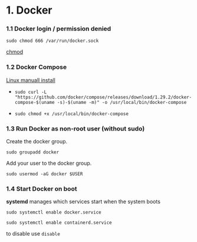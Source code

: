 # 1. Docker

### 1.1 Docker login / permission denied

  `sudo chmod 666 /var/run/docker.sock`

  [chmod](http://www.chmod.pl/chmod-666.html)

### 1.2 Docker Compose
   [Linux manuall install](https://docs.docker.com/compose/install/#install-compose)

  * `sudo curl -L "https://github.com/docker/compose/releases/download/1.29.2/docker-compose-$(uname -s)-$(uname -m)" -o /usr/local/bin/docker-compose`
  
  * `sudo chmod +x /usr/local/bin/docker-compose`
   
### 1.3 Run Docker as non-root user (without sudo)

Create the docker group.

 `sudo groupadd docker`

Add your user to the docker group.

 `sudo usermod -aG docker $USER`

### 1.4 Start Docker on boot

 **systemd** manages which services start when the system boots
 
`sudo systemctl enable docker.service`

`sudo systemctl enable containerd.service`

to disable use `disable`
